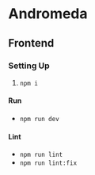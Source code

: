 # Andromeda
## Frontend
### Setting Up
1. `npm i`
#### Run
- `npm run dev`
#### Lint
- `npm run lint`
- `npm run lint:fix`
